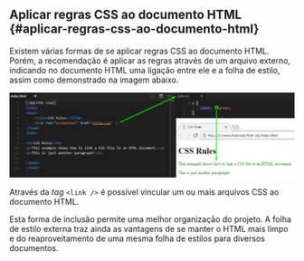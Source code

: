 ## Aplicar regras CSS ao documento HTML {#aplicar-regras-css-ao-documento-html}

Existem várias formas de se aplicar regras CSS ao documento HTML. Porém, a recomendação é aplicar as regras através de um arquivo externo, indicando no documento HTML uma ligação entre ele e a folha de estilo, assim como demonstrado na imagem abaixo.

![](/assets/applying-css.png)

Através da _tag_ `<link />` é possível vincular um ou mais arquivos CSS ao documento HTML.

Esta forma de inclusão permite uma melhor organização do projeto. A folha de estilo externa traz ainda as vantagens de se manter o HTML mais limpo e do reaproveitamento de uma mesma folha de estilos para diversos documentos.


